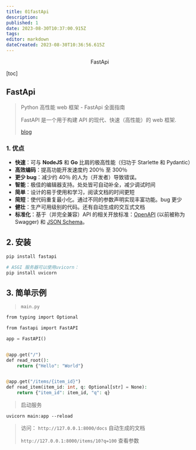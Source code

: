 ```yaml
---
title: 01fastApi
description: 
published: 1
date: 2023-08-30T10:37:00.915Z
tags: 
editor: markdown
dateCreated: 2023-08-30T10:36:56.615Z
---
```


<center>FastApi</center>



[toc]







## FastApi

> Python 高性能 web 框架 - FastApi 全面指南
>
> FastAPI 是一个用于构建 API 的现代、快速（高性能）的 web 框架. 
>
> [blog](https://zhuanlan.zhihu.com/p/397029492)



### 1. 优点 

- **快速**：可与 **NodeJS** 和 **Go** 比肩的极高性能（归功于 Starlette 和 Pydantic）
- **高效编码**：提高功能开发速度约 200％ 至 300％
- **更少 bug**：减少约 40％ 的人为（开发者）导致错误。
- **智能**：极佳的编辑器支持。处处皆可自动补全，减少调试时间
- **简单**：设计的易于使用和学习，阅读文档的时间更短
- **简短**：使代码重复最小化。通过不同的参数声明实现丰富功能。bug 更少
- **健壮**：生产可用级别的代码。还有自动生成的交互式文档
- **标准化**：基于（并完全兼容）API 的相关开放标准：[OpenAPI](https://link.zhihu.com/?target=https%3A//github.com/OAI/OpenAPI-Specification) (以前被称为 Swagger) 和 [JSON Schema](https://link.zhihu.com/?target=https%3A//json-schema.org/)。







## 2. 安装

```python
pip install fastapi

# ASGI 服务器可以使用uvicorn：
pip install uvicorn
```





## 3. 简单示例

> `main.py` 

```php
from typing import Optional

from fastapi import FastAPI

app = FastAPI()


@app.get("/")
def read_root():
    return {"Hello": "World"}


@app.get("/items/{item_id}")
def read_item(item_id: int, q: Optional[str] = None):
    return {"item_id": item_id, "q": q}
```

> 启动服务

```shell
uvicorn main:app --reload
```

> 访问： `http://127.0.0.1:8000/docs`  自动生成的文档
>
> `http://127.0.0.1:8000/items/10?q=100` 查看参数

























